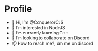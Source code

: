 <h1 id="profile">Profile</h1>
<ul>
<li>👋 Hi, I’m <span class="citation" data-cites="ConquerorCJS">@ConquerorCJS</span></li>
<li>👀 I’m interested in NodeJS</li>
<li>🌱 I’m currently learning C++</li>
<li>💞️ I’m looking to collaborate on Discord</li>
<li>📫 How to reach me?, dm me on discord</li>
</ul>
